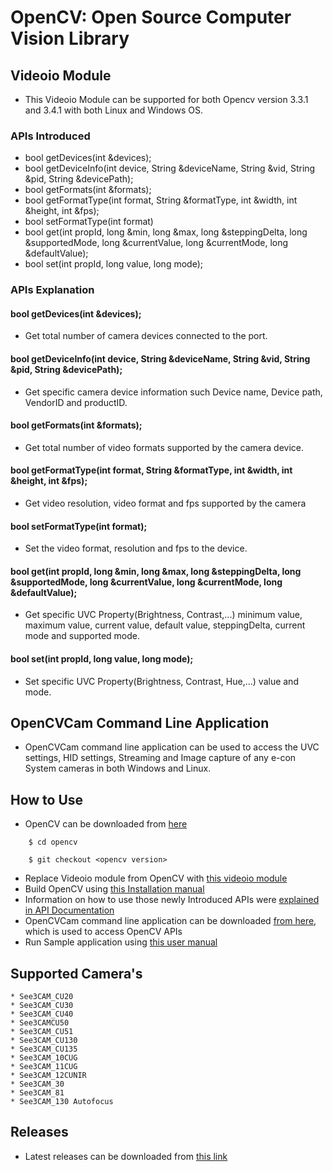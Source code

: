 # OpenCV: Open Source Computer Vision Library

## Videoio Module

* This Videoio Module can be supported for both Opencv version 3.3.1 and 3.4.1 with both Linux and Windows OS.

### APIs Introduced

* bool getDevices(int &devices);
* bool getDeviceInfo(int device, String &deviceName, String &vid, String &pid, String &devicePath);
* bool getFormats(int &formats);
* bool getFormatType(int format, String &formatType, int &width, int &height, int &fps);
* bool setFormatType(int format)
* bool get(int propId, long &min, long &max, long &steppingDelta, long &supportedMode, long &currentValue, long &currentMode, long &defaultValue);
* bool set(int propId, long value, long mode);

### APIs Explanation

#### bool getDevices(int &devices);

* Get total number of camera devices connected to the port.


#### bool getDeviceInfo(int device, String &deviceName, String &vid, String &pid, String &devicePath);

* Get specific camera device information such Device name, Device path, VendorID and productID.


#### bool getFormats(int &formats);

* Get total number of video formats supported by the camera device.


#### bool getFormatType(int format, String &formatType, int &width, int &height, int &fps);

* Get video resolution, video format and fps supported by the camera


#### bool setFormatType(int format);

* Set the video format, resolution and fps to the device. 


#### bool get(int propId, long &min, long &max, long &steppingDelta, long &supportedMode, long &currentValue, long &currentMode, long &defaultValue);

* Get specific UVC Property(Brightness, Contrast,...) minimum value, maximum value, current value, default value, steppingDelta, current mode and supported mode.


#### bool set(int propId, long value, long mode);

* Set specific UVC Property(Brightness, Contrast, Hue,...) value and mode.



## OpenCVCam Command Line Application

* OpenCVCam command line application can be used to access the UVC settings, HID settings, Streaming and Image capture of any e-con System cameras in both Windows and Linux.



## How to Use

* OpenCV can be downloaded from [here](https://github.com/opencv/opencv)
```
	$ cd opencv

	$ git checkout <opencv version>
```

* Replace Videoio module from OpenCV with [this videoio module](https://github.com/econsystems/opencv/tree/master/sources)
* Build OpenCV using [this Installation manual](https://github.com/econsystems/opencv/tree/master/documents)
* Information on how to use those newly Introduced APIs were [explained in API Documentation](https://github.com/econsystems/opencv/tree/master/documents)
* OpenCVCam command line application can be downloaded [from here](https://github.com/econsystems/opencv/tree/master/sources), which is used to access OpenCV APIs
* Run Sample application using [this user manual](https://github.com/econsystems/opencv/tree/master/documents)


## Supported Camera's

	* See3CAM_CU20 
	* See3CAM_CU30
	* See3CAM_CU40
	* See3CAMCU50
	* See3CAM_CU51
	* See3CAM_CU130
	* See3CAM_CU135
	* See3CAM_10CUG
	* See3CAM_11CUG
	* See3CAM_12CUNIR
	* See3CAM_30
	* See3CAM_81
	* See3CAM_130 Autofocus

## Releases

* Latest releases can be downloaded from [this link](https://github.com/econsystems/opencv/releases)
